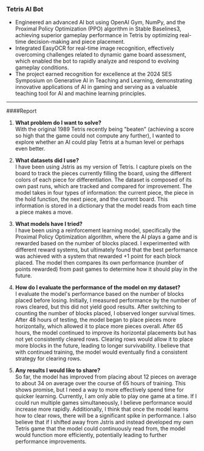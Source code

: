 ### Tetris AI Bot

- Engineered an advanced AI bot using OpenAI Gym, NumPy, and the Proximal Policy Optimization (PPO) algorithm in Stable Baselines3, achieving superior gameplay performance in Tetris by optimizing real-time decision-making and piece placement.
- Integrated EasyOCR for real-time image recognition, effectively overcoming challenges related to dynamic game board assessment, which enabled the bot to rapidly analyze and respond to evolving gameplay conditions.
- The project earned recognition for excellence at the 2024 SES Symposium on Generative AI in Teaching and Learning, demonstrating innovative applications of AI in gaming and serving as a valuable teaching tool for AI and machine learning principles.
---
####Report
1. **What problem do I want to solve?**  
   With the original 1989 Tetris recently being "beaten" (achieving a score so high that the game could not compute any further), I wanted to explore whether an AI could play Tetris at a human level or perhaps even better.

2. **What datasets did I use?**  
   I have been using Jstris as my version of Tetris. I capture pixels on the board to track the pieces currently filling the board, using the different colors of each piece for differentiation. The dataset is composed of its own past runs, which are tracked and compared for improvement. The model takes in four types of information: the current piece, the piece in the hold function, the next piece, and the current board. This information is stored in a dictionary that the model reads from each time a piece makes a move.

3. **What models have I tried?**  
   I have been using a reinforcement learning model, specifically the Proximal Policy Optimization algorithm, where the AI plays a game and is rewarded based on the number of blocks placed. I experimented with different reward systems, but ultimately found that the best performance was achieved with a system that rewarded +1 point for each block placed. The model then compares its own performance (number of points rewarded) from past games to determine how it should play in the future.

4. **How do I evaluate the performance of the model on my dataset?**  
   I evaluate the model's performance based on the number of blocks placed before losing. Initially, I measured performance by the number of rows cleared, but this did not yield good results. After switching to counting the number of blocks placed, I observed longer survival times. After 48 hours of testing, the model began to place pieces more horizontally, which allowed it to place more pieces overall. After 65 hours, the model continued to improve its horizontal placements but has not yet consistently cleared rows. Clearing rows would allow it to place more blocks in the future, leading to longer survivability. I believe that with continued training, the model would eventually find a consistent strategy for clearing rows.

5. **Any results I would like to share?**  
   So far, the model has improved from placing about 12 pieces on average to about 34 on average over the course of 65 hours of training. This shows promise, but I need a way to more effectively spend time for quicker learning. Currently, I am only able to play one game at a time. If I could run multiple games simultaneously, I believe performance would increase more rapidly. Additionally, I think that once the model learns how to clear rows, there will be a significant spike in performance. I also believe that if I shifted away from Jstris and instead developed my own Tetris game that the model could continuously read from, the model would function more efficiently, potentially leading to further performance improvements.
